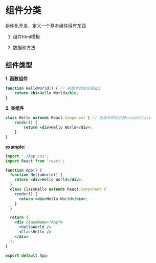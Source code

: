 # 组件分类

组件化开发，定义一个基本组件得有东西

1. 组件html模板

2. 数据和方法

## 组件类型

**1. 函数组件**

```jsx
function HelloWorld() { // 新版本的组合是api
    return <h1>Hello World</h1>;
}
```
**2. 类组件**

```jsx
class Hello extends React.Component { // 老版本的组合是createClass
    render() {
        return <div>Hello World</div>;
    }
}
```

**example:**

```jsx
import './App.css';
import React from 'react';

function App() {
  function HelloWorld() {
    return <div>Hello World</div>;
  }
  class ClassHello extends React.Component {
    render() {
      return <div>Hello World</div>;
    }
  }

  return (
    <div className="App">
      <HelloWorld />
      <ClassHello />
    </div>
  );
}

export default App;
```